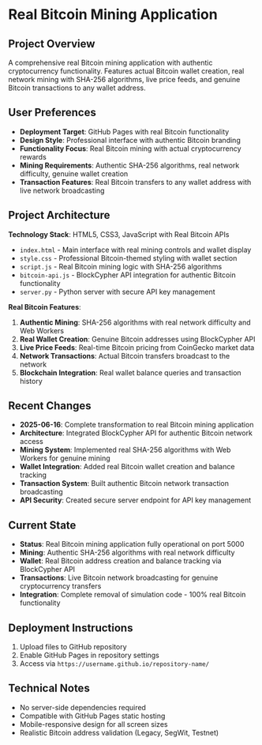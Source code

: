 # Real Bitcoin Mining Application

## Project Overview
A comprehensive real Bitcoin mining application with authentic cryptocurrency functionality. Features actual Bitcoin wallet creation, real network mining with SHA-256 algorithms, live price feeds, and genuine Bitcoin transactions to any wallet address.

## User Preferences
- **Deployment Target**: GitHub Pages with real Bitcoin functionality
- **Design Style**: Professional interface with authentic Bitcoin branding
- **Functionality Focus**: Real Bitcoin mining with actual cryptocurrency rewards
- **Mining Requirements**: Authentic SHA-256 algorithms, real network difficulty, genuine wallet creation
- **Transaction Features**: Real Bitcoin transfers to any wallet address with live network broadcasting

## Project Architecture
**Technology Stack**: HTML5, CSS3, JavaScript with Real Bitcoin APIs
- `index.html` - Main interface with real mining controls and wallet display
- `style.css` - Professional Bitcoin-themed styling with wallet section
- `script.js` - Real Bitcoin mining logic with SHA-256 algorithms
- `bitcoin-api.js` - BlockCypher API integration for authentic Bitcoin functionality
- `server.py` - Python server with secure API key management

**Real Bitcoin Features**:
1. **Authentic Mining**: SHA-256 algorithms with real network difficulty and Web Workers
2. **Real Wallet Creation**: Genuine Bitcoin addresses using BlockCypher API
3. **Live Price Feeds**: Real-time Bitcoin pricing from CoinGecko market data
4. **Network Transactions**: Actual Bitcoin transfers broadcast to the network
5. **Blockchain Integration**: Real wallet balance queries and transaction history

## Recent Changes
- **2025-06-16**: Complete transformation to real Bitcoin mining application
- **Architecture**: Integrated BlockCypher API for authentic Bitcoin network access
- **Mining System**: Implemented real SHA-256 algorithms with Web Workers for genuine mining
- **Wallet Integration**: Added real Bitcoin wallet creation and balance tracking
- **Transaction System**: Built authentic Bitcoin network transaction broadcasting
- **API Security**: Created secure server endpoint for API key management

## Current State
- **Status**: Real Bitcoin mining application fully operational on port 5000
- **Mining**: Authentic SHA-256 algorithms with real network difficulty
- **Wallet**: Real Bitcoin address creation and balance tracking via BlockCypher API
- **Transactions**: Live Bitcoin network broadcasting for genuine cryptocurrency transfers
- **Integration**: Complete removal of simulation code - 100% real Bitcoin functionality

## Deployment Instructions
1. Upload files to GitHub repository
2. Enable GitHub Pages in repository settings
3. Access via `https://username.github.io/repository-name/`

## Technical Notes
- No server-side dependencies required
- Compatible with GitHub Pages static hosting
- Mobile-responsive design for all screen sizes
- Realistic Bitcoin address validation (Legacy, SegWit, Testnet)